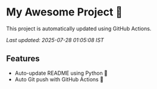 # My Awesome Project 🚀

This project is automatically updated using GitHub Actions.

_Last updated: 2025-07-28 01:05:08 IST_

## Features
- Auto-update README using Python 🐍
- Auto Git push with GitHub Actions 🤖
